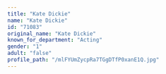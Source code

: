 ```yaml
---
title: "Kate Dickie"
name: "Kate Dickie"
id: "71083"
original_name: "Kate Dickie"
known_for_department: "Acting"
gender: "1"
adult: "false"
profile_path: "/mlFYUmZycpRa7TGgDTfP0xanE1Q.jpg"
---
```

